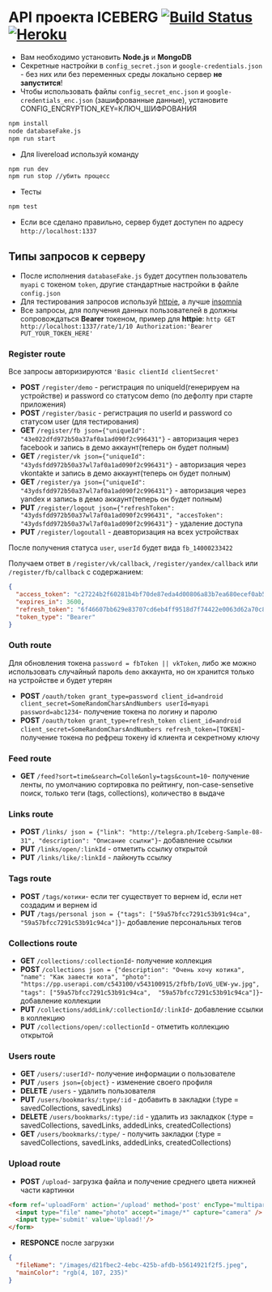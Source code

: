 # API проекта ICEBERG [![Build Status](https://travis-ci.org/Yamblz-Iceberg/iceberg-api.svg?branch=dev)](https://travis-ci.org/Yamblz-Iceberg/iceberg-api) [![Heroku](http://heroku-badge.herokuapp.com/?app=iceberg-project&style=flat&svg=1)](https://iceberg-project.herokuapp.com)

- Вам необходимо установить **Node.js** и **MongoDB**
- Секретные настройки в `config_secret.json` и `google-credentials.json` - без них или без переменных среды локально сервер **не запустится**!
- Чтобы использовать файлы `config_secret_enc.json` и `google-credentials_enc.json` (зашифрованные данные), установите CONFIG_ENCRYPTION_KEY=КЛЮЧ_ШИФРОВАНИЯ

```bash
npm install
node databaseFake.js
npm run start
```

- Для livereload используй команду

```bash
npm run dev
npm run stop //убить процесс
```

- Тесты

```bash
npm test
```

- Если все сделано правильно, сервер будет доступен по адресу `http://localhost:1337`

## Типы запросов к серверу

- После исполнения `databaseFake.js` будет досутпен пользователь `myapi` с токеном `token`, другие стандартные настройки в файле `config.json`
- Для тестирования запросов используй [httpie](https://github.com/jkbr/httpie), а лучше [insomnia](https://insomnia.rest/download)
- Все запросы, для получения данных пользователей в должны сопровождаться **Bearer** токеном, пример для **httpie**: `http GET http://localhost:1337/rate/1/10 Authorization:'Bearer PUT_YOUR_TOKEN_HERE'`

### Register route

Все запросы авторизируются `'Basic clientId clientSecret'`

- **POST** `/register/demo` - регистрация по uniqueId(генерируем на устройстве) и password со статусом demo (по дефолту при старте приложения)
- **POST** `/register/basic` - регистрация по userId и password со статусом user (для тестирования)
- **GET** `/register/fb json={"uniqueId": "43e022dfd972b50a37af0a1ad090f2c996431"}` - авторизация через facebook и запись в демо аккаунт(теперь он будет полным)
- **GET** `/register/vk json={"uniqueId": "43ydsfdd972b50a37wl7af0a1ad090f2c996431"}` - авторизация через vkontakte и запись в демо аккаунт(теперь он будет полным)
- **GET** `/register/ya json={"uniqueId": "43ydsfdd972b50a37wl7af0a1ad090f2c996431"}` - авторизация через yandex и запись в демо аккаунт(теперь он будет полным)
- **PUT** `/register/logout json={"refreshToken": "43ydsfdd972b50a37wl7af0a1ad090f2c996431", "accesToken": "43ydsfdd972b50a37wl7af0a1ad090f2c996431"}` - удаление доступа
- **PUT** `/register/logoutall` -  деавторизация на всех устройствах

После получения статуса `user`, `userId` будет вида `fb_14000233422`

Получаем ответ в `/register/vk/callback`, `/register/yandex/callback` или `/register/fb/callback`
с содержанием:

```json
{
  "access_token": "c27224b2f60281b4bf70de87eda4d00806a83b7ea680ecef0ab5d89c9c6fc3f1",
  "expires_in": 3600,
  "refresh_token": "6f46607bb629e83707cd6eb4ff9518d7f74422e0063d62a70c8ef3a3455a733a",
  "token_type": "Bearer"
}
```

### Outh route

Для обновления токена `password = fbToken || vkToken`, либо же можно использовать случайный пароль `demo` аккаунта, но он хранится только на устройстве и будет утерян

- **POST** `/oauth/token
 grant_type=password client_id=android client_secret=SomeRandomCharsAndNumbers userId=myapi password=abc1234`- получение токена по логину и паролю
- **POST** `/oauth/token
 grant_type=refresh_token client_id=android client_secret=SomeRandomCharsAndNumbers refresh_token=[TOKEN]`- получение токена по рефреш токену id клиента и секретному ключу

### Feed route

- **GET** `/feed?sort=time&search=Colle&only=tags&count=10`- получение ленты, по умолчанию сортировка по рейтингу, non-case-sensetive поиск, только теги (tags, collections), количество в выдаче

### Links route

- **POST** `/links/ json = {"link": "http://telegra.ph/Iceberg-Sample-08-31", "description": "Описание ссылки"}`- добавление ссылки
- **PUT** `/links/open/:linkId` - отметить ссылку открытой
- **PUT** `/links/like/:linkId` - лайкнуть ссылку

### Tags route

- **POST** `/tags/котики`- если тег существует то вернем id, если нет создадим и вернем id
- **PUT** `/tags/personal json = {"tags": ["59a57bfcc7291c53b91c94ca", "59a57bfcc7291c53b91c94ca"]}`- добавление персональных тегов

### Collections route

- **GET** `/collections/:collectionId`- получение коллекция
- **POST** `/collections json = {"description": "Очень хочу котика", "name": "Как завести кота", "photo": "https://pp.userapi.com/c543100/v543100915/2fbfb/IoVG_UEW-yw.jpg", "tags": ["59a57bfcc7291c53b91c94ca",  "59a57bfcc7291c53b91c94ca"]}`- добавление коллекции
- **PUT** `/collections/addLink/:collectionId/:linkId`- добавление ссылки в коллекцию
- **PUT** `/collections/open/:collectionId` - отметить коллекцию открытой

### Users route

- **GET** `/users/:userId?`- получение информации о пользователе
- **PUT** `/users json={object}` - изменение своего профиля
- **DELETE** `/users` - удалить пользователя
- **PUT** `/users/bookmarks/:type/:id` - добавить в закладки (:type = savedCollections, savedLinks)
- **DELETE** `/users/bookmarks/:type/:id` - удалить из закладкок (:type = savedCollections, savedLinks, addedLinks, createdCollections)
- **GET** `/users/bookmarks/:type/` - получить закладки (:type = savedCollections, savedLinks, addedLinks, createdCollections)

### Upload route

- **POST** `/upload`- загрузка файла и получение среднего цвета нижней части картинки

```html
<form ref='uploadForm' action='/upload' method='post' encType="multipart/form-data">
  <input type="file" name="photo" accept="image/*" capture="camera" />
  <input type='submit' value='Upload!'/>
</form>
```

- **RESPONCE** после загрузки

```json
{
  "fileName": "/images/d21fbec2-4ebc-425b-afdb-b5614921f2f5.jpeg",
  "mainColor": "rgb(4, 107, 235)"
}
```
